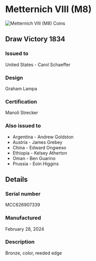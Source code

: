 
# Metternich VIII (M8)

![Metternich VIII (M8) Coins](m8-coins.jpg)

## Draw Victory 1834

### Issued to

United States - Carol Schaeffer

### Design

Graham Lampa

### Certification

Manoli Strecker

### Also issued to

* Argentina - Andrew Goldston
* Austria - James Grebey
* China - Edward Ongweso
* Ethiopia - Kelsey Atherton
* Oman - Ben Guarino
* Prussia - Eoin Higgins

## Details

### Serial number

MCC626907339

### Manufactured
February 28, 2024

### Description

Bronze, color, reeded edge
